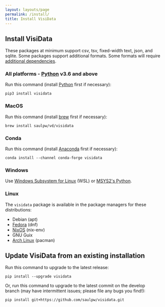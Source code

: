 ```yaml
---
layout: layouts/page
permalink: /install/
title: Install VisiData
---
```


## Install VisiData

These packages at minimum support csv, tsv, fixed-width text, json, and sqlite.
Some packages support additional formats.
Some formats will require [additional dependencies](/docs/formats/).

### All platforms - [Python](https://www.python.org/downloads/) v3.6 and above

Run this command (install [Python](https://www.python.org/downloads/) first if necessary):

```shell
pip3 install visidata
```

### MacOS

Run this command (install [brew](https://brew.sh) first if necessary):

```shell
brew install saulpw/vd/visidata
```

### Conda

Run this command (install [Anaconda](https://www.anaconda.com/products/distribution) first if necessary):

```shell
conda install --channel conda-forge visidata
```

### Windows

<!-- [Download Windows 64-bit .exe](/install/VisiData-v2.4.exe) (8MB)

Put this file on your desktop, and drop a .csv (or any other supported file format) onto it.

If you use VisiData a lot, you may want to buy [VisiData Max]() which can load Excel (xls) spreadsheets and Google Sheets and many other formats. -->

Use [Windows Subsystem for Linux](https://docs.microsoft.com/en-us/windows/wsl/) (WSL) or [MSYS2's Python](https://www.msys2.org/docs/python/).

### Linux

The `visidata` package is available in the package managers for these distributions:

- Debian (apt)
- [Fedora](https://packages.fedoraproject.org/pkgs/visidata/visidata/) (dnf)
- [NixOS](https://search.nixos.org/packages?type=packages&query=visidata) (nix-env)
- GNU Guix
- [Arch Linux](https://archlinux.org/packages/extra/any/visidata) (pacman)

## Update VisiData from an existing installation

Run this command to upgrade to the latest release:

```shell
pip install --upgrade visidata
```

Or, run this command to upgrade to the latest commit on the develop branch (may have intermittent issues; please file any bugs you find!):

```shell
pip install git+https://github.com/saulpw/visidata.git
```
